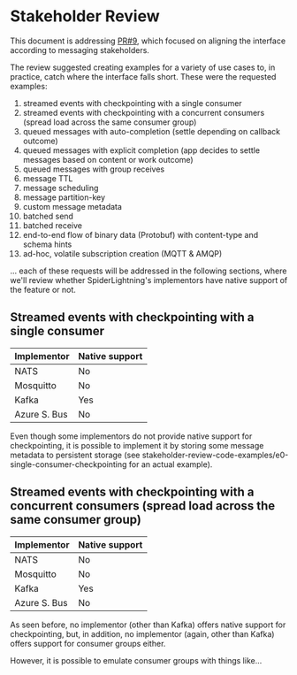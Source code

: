 # Stakeholder Review

This document is addressing [PR#9](https://github.com/WebAssembly/wasi-messaging/pull/9), which focused on aligning the interface according to messaging stakeholders.

The review suggested creating examples for a variety of use cases to, in practice, catch where the interface falls short. These were the requested examples:
1. streamed events with checkpointing with a single consumer
1. streamed events with checkpointing with a concurrent consumers (spread load across the same consumer group)
1. queued messages with auto-completion (settle depending on callback outcome)
1. queued messages with explicit completion (app decides to settle messages based on content or work outcome)
1. queued messages with group receives
1. message TTL
1. message scheduling
1. message partition-key 
1. custom message metadata
1. batched send
1. batched receive
1. end-to-end flow of binary data (Protobuf) with content-type and schema hints
1. ad-hoc, volatile subscription creation (MQTT & AMQP)

... each of these requests will be addressed in the following sections, where we'll review whether SpiderLightning's implementors have native support of the feature or not.

## Streamed events with checkpointing with a single consumer

| Implementor | Native support |
| ----------- | -------------- |
| NATS        | No             |
| Mosquitto   | No             |
| Kafka       | Yes            |
| Azure S. Bus| No             |

Even though some implementors do not provide native support for checkpointing, it is possible to implement it by storing some message metadata to persistent storage (see stakeholder-review-code-examples/e0-single-consumer-checkpointing for an actual example).

## Streamed events with checkpointing with a concurrent consumers (spread load across the same consumer group)

| Implementor | Native support |
| ----------- | -------------- |
| NATS        | No             |
| Mosquitto   | No             |
| Kafka       | Yes            |
| Azure S. Bus| No             |

As seen before, no implementor (other than Kafka) offers native support for checkpointing, but, in addition, no implementor (again, other than Kafka) offers support for consumer groups either.

However, it is possible to emulate consumer groups with things like...
